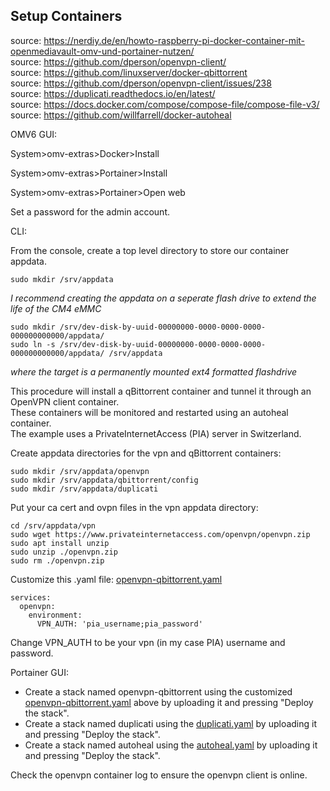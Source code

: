## Setup Containers

source: https://nerdiy.de/en/howto-raspberry-pi-docker-container-mit-openmediavault-omv-und-portainer-nutzen/  
source: https://github.com/dperson/openvpn-client/  
source: https://github.com/linuxserver/docker-qbittorrent  
source: https://github.com/dperson/openvpn-client/issues/238  
source: https://duplicati.readthedocs.io/en/latest/  
source: https://docs.docker.com/compose/compose-file/compose-file-v3/  
source: https://github.com/willfarrell/docker-autoheal  

OMV6 GUI:

System>omv-extras>Docker>Install  

System>omv-extras>Portainer>Install

System>omv-extras>Portainer>Open web  

Set a password for the admin account.

CLI:

From the console, create a top level directory to store our container appdata.

```console
sudo mkdir /srv/appdata
```

_I recommend creating the appdata on a seperate flash drive to extend the life of the CM4 eMMC_

```console
sudo mkdir /srv/dev-disk-by-uuid-00000000-0000-0000-0000-000000000000/appdata/
sudo ln -s /srv/dev-disk-by-uuid-00000000-0000-0000-0000-000000000000/appdata/ /srv/appdata 
```

_where the target is a permanently mounted ext4 formatted flashdrive_

This procedure will install a qBittorrent container and tunnel it through an OpenVPN client container.  
These containers will be monitored and restarted using an autoheal container.  
The example uses a PrivateInternetAccess (PIA) server in Switzerland.  

Create appdata directories for the vpn and qBittorrent containers:
```console
sudo mkdir /srv/appdata/openvpn
sudo mkdir /srv/appdata/qbittorrent/config
sudo mkdir /srv/appdata/duplicati
```

Put your ca cert and ovpn files in the vpn appdata directory:
```console
cd /srv/appdata/vpn
sudo wget https://www.privateinternetaccess.com/openvpn/openvpn.zip
sudo apt install unzip
sudo unzip ./openvpn.zip
sudo rm ./openvpn.zip
```

Customize this .yaml file: [openvpn-qbittorrent.yaml](openvpn-qbittorrent.yaml)

```
services:
  openvpn:
    environment:
      VPN_AUTH: 'pia_username;pia_password'
```
Change VPN_AUTH to be your vpn (in my case PIA) username and password.  

Portainer GUI:

* Create a stack named openvpn-qbittorrent using the customized [openvpn-qbittorrent.yaml](openvpn-qbittorrent.yaml) above by uploading it and pressing "Deploy the stack".  
* Create a stack named duplicati using the [duplicati.yaml](duplicati.yaml) by uploading it and pressing "Deploy the stack".
* Create a stack named autoheal using the [autoheal.yaml](autoheal.yaml) by uploading it and pressing "Deploy the stack".  

Check the openvpn container log to ensure the openvpn client is online.
